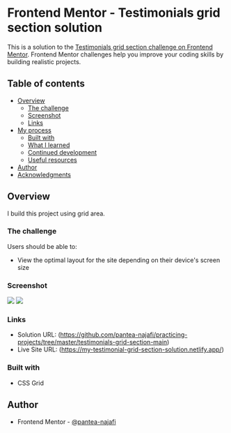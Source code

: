 # Frontend Mentor - Testimonials grid section solution

This is a solution to the [Testimonials grid section challenge on Frontend Mentor](https://www.frontendmentor.io/challenges/testimonials-grid-section-Nnw6J7Un7). Frontend Mentor challenges help you improve your coding skills by building realistic projects.

## Table of contents

- [Overview](#overview)
  - [The challenge](#the-challenge)
  - [Screenshot](#screenshot)
  - [Links](#links)
- [My process](#my-process)
  - [Built with](#built-with)
  - [What I learned](#what-i-learned)
  - [Continued development](#continued-development)
  - [Useful resources](#useful-resources)
- [Author](#author)
- [Acknowledgments](#acknowledgments)

## Overview

I build this project using grid area.

### The challenge

Users should be able to:

- View the optimal layout for the site depending on their device's screen size

### Screenshot

![](/screenshots/desktop.png)
![](/screenshots/mobile.png.png)

### Links

- Solution URL: (https://github.com/pantea-najafi/practicing-projects/tree/master/testimonials-grid-section-main)
- Live Site URL: (https://my-testimonial-grid-section-solution.netlify.app/)

### Built with

- CSS Grid

## Author

- Frontend Mentor - [@pantea-najafi](https://www.frontendmentor.io/profile/pantea-najafi)
